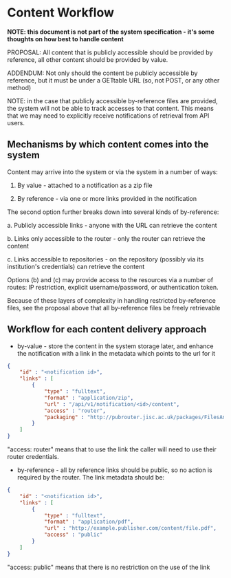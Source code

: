 # Content Workflow

**NOTE: this document is not part of the system specification - it's some thoughts on how best to handle content**

PROPOSAL: All content that is publicly accessible should be provided by reference, all other content should be provided by value.

ADDENDUM: Not only should the content be publicly accessible by reference, but it must be under a GETtable URL (so, not POST, or any other method)

NOTE: in the case that publicly accessible by-reference files are provided, the system will not be able to track accesses to that
content.  This means that we may need to explicitly receive notifications of retrieval from API users.

## Mechanisms by which content comes into the system

Content may arrive into the system or via the system in a number of ways:

1. By value - attached to a notification as a zip file

2. By reference - via one or more links provided in the notification

The second option further breaks down into several kinds of by-reference:

a. Publicly accessible links - anyone with the URL can retrieve the content

b. Links only accessible to the router - only the router can retrieve the content

c. Links accessible to repositories - on the repository (possibly via its institution's credentials) can retrieve the content

Options (b) and (c) may provide access to the resources via a number of routes: IP restriction, explicit username/password, or authentication token.

Because of these layers of complexity in handling restricted by-reference files, see the proposal above that all by-reference files be freely retrievable


## Workflow for each content delivery approach

* by-value - store the content in the system storage later, and enhance the notification with a link in the metadata which points to the url for it

```json
{
    "id" : "<notification id>",
    "links" : [
        {
            "type" : "fulltext",
            "format" : "application/zip",
            "url" : "/api/v1/notification/<id>/content",
            "access" : "router",
            "packaging" : "http://pubrouter.jisc.ac.uk/packages/FilesAndJATS"
        }
    ]
}
```

"access: router" means that to use the link the caller will need to use their router credentials.

* by-reference - all by reference links should be public, so no action is required by the router.  The link metadata should be:

```json
{
    "id" : "<notification id>",
    "links" : [
        {
            "type" : "fulltext",
            "format" : "application/pdf",
            "url" : "http://example.publisher.com/content/file.pdf",
            "access" : "public"
        }
    ]
}
```

"access: public" means that there is no restriction on the use of the link
